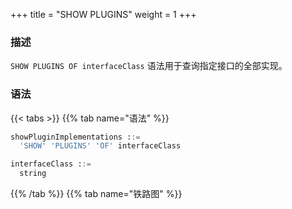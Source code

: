+++
title = "SHOW PLUGINS"
weight = 1
+++

### 描述

`SHOW PLUGINS OF interfaceClass` 语法用于查询指定接口的全部实现。

### 语法

{{< tabs >}}
{{% tab name="语法" %}}
```sql
showPluginImplementations ::=
  'SHOW' 'PLUGINS' 'OF' interfaceClass

interfaceClass ::=
  string
```
{{% /tab %}}
{{% tab name="铁路图" %}}
<iframe frameborder="0" name="diagram" id="diagram" width="100%" height="100%"></iframe>
{{% /tab %}}
{{< /tabs >}}

### 返回值说明

| 列            | 说明     |
|--------------|--------|
| type         | 类型     |
| type_aliases | 类型别名   |
| description  | 描述     |

### 示例

- 查询 `org.apache.shardingsphere.sharding.spi.ShardingAlgorithm` 接口的所有实现类

```sql
SHOW PLUGINS OF 'org.apache.shardingsphere.sharding.spi.ShardingAlgorithm'
```

```sql
SHOW PLUGINS OF 'org.apache.shardingsphere.sharding.spi.ShardingAlgorithm';
+----------------+--------------+-------------+
| type           | type_aliases | description |
+----------------+--------------+-------------+
| MOD            |              |             |
| HASH_MOD       |              |             |
| VOLUME_RANGE   |              |             |
| BOUNDARY_RANGE |              |             |
| AUTO_INTERVAL  |              |             |
| INTERVAL       |              |             |
| CLASS_BASED    |              |             |
| INLINE         |              |             |
| COMPLEX_INLINE |              |             |
| HINT_INLINE    |              |             |
+----------------+--------------+-------------+
10 rows in set (0.52 sec)
```

### 补充说明

针对一些常用的接口，ShardingSphere 提供了语法糖，可以简化操作，目前已提供的插件查询语法糖如下：

- 查询 `org.apache.shardingsphere.sharding.spi.ShardingAlgorithm` 接口实现：[SHOW SHARDING ALGORITHM PLUGINS](/cn/user-manual/shardingsphere-proxy/distsql/syntax/ral/show-implementation/sharding/show-sharding-algorithm-implementations)
- 查询 `org.apache.shardingsphere.readwritesplitting.spi.ReadQueryLoadBalanceAlgorithm` 接口实现：[SHOW READ QUERY LOAD BALANCE ALGORITHM PLUGINS](/cn/user-manual/shardingsphere-proxy/distsql/syntax/ral/show-implementation/readwrite-splitting/show-read-query-load-balance-algorithm-implementations)
- 查询 `org.apache.shardingsphere.encrypt.spi.EncryptAlgorithm` 接口实现：[SHOW ENCRYPT ALGORITHM PLUGINS](/cn/user-manual/shardingsphere-proxy/distsql/syntax/ral/show-implementation/encrypt/show-encrypt-algorithm-implementations)
- 查询 `org.apache.shardingsphere.mask.spi.MaskAlgorithm` 接口实现：[SHOW MASK ALGORITHM PLUGINS](/cn/user-manual/shardingsphere-proxy/distsql/syntax/ral/show-implementation/mask/show-mask-algorithm-implementations)
- 查询 `org.apache.shardingsphere.shadow.spi.ShadowAlgorithm` 接口实现：[SHOW SHADOW ALGORITHM PLUGINS](/cn/user-manual/shardingsphere-proxy/distsql/syntax/ral/show-implementation/shadow/show-shadow-algorithm-implementations)
- 查询 `org.apache.shardingsphere.keygen.core.algorithm.KeyGenerateAlgorithm` 接口实现：[SHOW KEY GENERATE ALGORITHM PLUGINS](/cn/user-manual/shardingsphere-proxy/distsql/syntax/ral/show-implementation/show-key-generate-algorithm-implementations)

### 保留字

`SHOW`、`PLUGINS`、`OF`

### 相关链接

- [保留字](/cn/user-manual/shardingsphere-proxy/distsql/syntax/reserved-word/)
